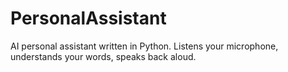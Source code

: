# PersonalAssistant
AI personal assistant written in Python. Listens your microphone, understands your words, speaks back aloud.
